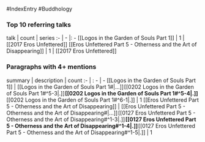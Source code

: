 #IndexEntry #Buddhology

### Top 10 referring talks
talk | count | series
:- | - |: -
[[Logos in the Garden of Souls Part 1]] | 1 | [[2017 Eros Unfettered]]
[[Eros Unfettered Part 5 - Otherness and the Art of Disappearing]] | 1 | [[2017 Eros Unfettered]]

### Paragraphs with 4+ mentions
summary | description | count
:- | : - | -
[[Logos in the Garden of Souls Part 1]] | [[Logos in the Garden of Souls Part 1#\|...]] [[0202 Logos in the Garden of Souls Part 1#^5-3\|.]] **[[0202 Logos in the Garden of Souls Part 1#^5-4\|.]]** [[0202 Logos in the Garden of Souls Part 1#^6-1\|.]] | 1
[[Eros Unfettered Part 5 - Otherness and the Art of Disappearing]] | [[Eros Unfettered Part 5 - Otherness and the Art of Disappearing#\|...]] [[0127 Eros Unfettered Part 5 - Otherness and the Art of Disappearing#^1-3\|.]] **[[0127 Eros Unfettered Part 5 - Otherness and the Art of Disappearing#^1-4\|.]]** [[0127 Eros Unfettered Part 5 - Otherness and the Art of Disappearing#^1-5\|.]] | 1

